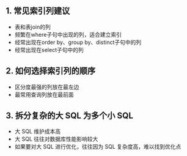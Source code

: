 ## 1. 常见索引列建议

- 表和表join的列
- 频繁在where子句中出现的列，适合建立索引
- 经常出现在order by、group by、distinct子句中的列
- 经常出现在select子句中的列

## 2. 如何选择索引列的顺序

- 区分度最强的列放在最左边
- 最常用查询列放在最前面

## 3. 拆分复杂的大 SQL 为多个小 SQL

- 大 SQL 维护成本高
- 大 SQL 往往对数据库性能影响较大
- 如果要对大 SQL 进行优化，往往因为 SQL 复杂度高，难以找到优化点

